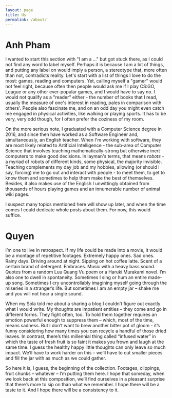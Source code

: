 ```yaml
---
layout: page
title: Us
permalink: /about/
---
```

# Anh Pham

I wanted to start this section with "I am a ..." but got stuck there, as I could not find any word to label myself. Perhaps it is because I am a lot of things, and putting any label on would imply a person, a stereotype that, more often than not, contradicts reality. Let's start with a list of things I love to do the most: games, reading and computers. Yet, calling myself a "gamer" would not feel right, because often then people would ask me if I play CS:GO, League or any other ever-popular games, and I would have to say no. I would not qualify as a "reader" either - the number of books that I read, usually the measure of one's interest in reading, pales in comparison with others'. People also fascinate me, and on an odd day you might even catch me engaged in physical activities, like walking or playing sports. It has to be very, very odd though, for I often prefer the coziness of my room.

On the more serious note, I graduated with a Computer Science degree in 2016, and since then have worked as a Software Engineer and, simultaneously, an English teacher. When I'm working with software, they are most likely related to Artificial Intelligence - the sub-area of Computer Science that involves teaching mathematically-strong but otherwise inert computers to make good decisions. In layman's terms, that means *robots* - a myriad of robots of different kinds, some physical, the majority invisible. Teaching complements my day job and my hobbies, allowing (or should I say, forcing) me to go out and interact with people - to meet them, to get to know them and sometimes to help them make the best of themselves. Besides, it also makes use of the English I unwittingly obtained from thousands of hours playing games and an innumerable number of animal wiki pages.

I suspect many topics mentioned here will show up later, and when the time comes I could dedicate whole posts about them. For now, this would suffice.


# Quyen

I’m one to live in retrospect. If my life could be made into a movie, it would be a montage of repetitive footages. Extremely happy ones. Sad ones. Rainy days. Driving around at night. Sipping on hot coffee latte. Scent of a certain brand of detergent. Embraces. Music with a heavy bass sound. Quotes from a random Luu Quang Vu poem or a Haruki Murakami novel. I’m also one to dwell in spontaneity. Sometimes I sing or hum an entire made-up song. Sometimes I cry uncontrollably imagining myself going through the miseries in a stranger’s life. But sometimes I am an empty jar – shake me and you will not hear a single sound.

When my Sola told me about a sharing a blog I couldn’t figure out exactly what I would write.  My thoughts are impatient entities – they come and go in different forms. They fight often, too. To hold them together requires an emotion powerful enough to suppress them – which, most of the time, means sadness. But I don’t want to brew another bitter pot of gloom - it’s funny considering how many times you can recycle a handful of those dried leaves. In contrast, there’s this millennial thing called “infused water” in which the taste of fresh fruit is so faint it makes you frown and laugh at the same time. I guess the healthy happy little thoughts can only leave so much impact. We’ll have to work harder on this – we’ll have to cut smaller pieces and fill the jar with as much as we could gather.

So here it is, I guess, the beginning of the collection. Footages, clippings, fruit chunks – whatever – I’m putting them here. I hope that someday, when we look back at this composition, we’ll find ourselves in a pleasant surprise that there’s more to sip on than what we remember. I hope there will be a taste to it. And I hope there will be a consistency to it.